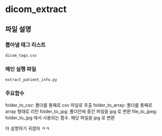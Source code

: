 # dicom_extract

## 파일 설명

### 뽑아낼 태그 리스트
`dicom_tags.csv`

 
### 메인 실행 파일 
`extract_patient_info.py`

### 주요함수
folder_to_csv: 폴더를 통째로 csv 파일로 추출
folder_to_array: 폴더를 통째로 array 형태로 리턴 
folder_to_jpg: 폴더안에 중간 파일을 jpg 로 변환
file_to_jpeg: folder_to_jpg 에서 사용되는 함수. 해당 파일을 jpg 로 변환

아 설명하기 귀찮아 ㅋㅋ
